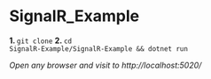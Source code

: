 # SignalR_Example
<b>1. </b><code>git clone</code>
<b>2. </b><code>cd SignalR-Example/SignalR-Example && dotnet run </code>

<i>Open any browser and visit to http://localhost:5020/ </i>
